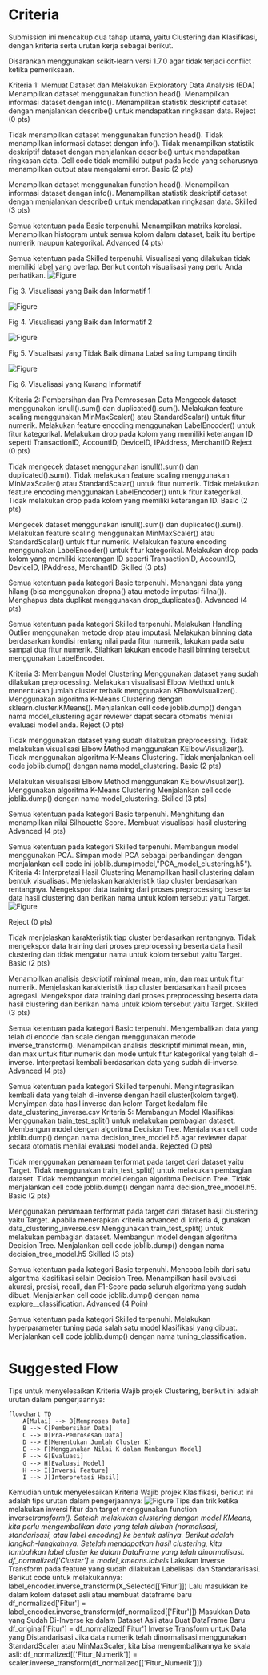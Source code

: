 # Criteria

Submission ini mencakup dua tahap utama, yaitu Clustering dan Klasifikasi, dengan kriteria serta urutan kerja sebagai berikut.

Disarankan menggunakan scikit-learn versi 1.7.0 agar tidak terjadi conflict ketika pemeriksaan.

Kriteria 1: Memuat Dataset dan Melakukan Exploratory Data Analysis (EDA)
Menampilkan dataset menggunakan function head().
Menampilkan informasi dataset dengan info().
Menampilkan statistik deskriptif dataset dengan menjalankan describe() untuk mendapatkan ringkasan data.
Reject (0 pts)

Tidak menampilkan dataset menggunakan function head().
Tidak menampilkan informasi dataset dengan info().
Tidak menampilkan statistik deskriptif dataset dengan menjalankan describe() untuk mendapatkan ringkasan data.
Cell code tidak memiliki output pada kode yang seharusnya menampilkan output atau mengalami error.
Basic (2 pts)

Menampilkan dataset menggunakan function head().
Menampilkan informasi dataset dengan info().
Menampilkan statistik deskriptif dataset dengan menjalankan describe() untuk mendapatkan ringkasan data.
Skilled (3 pts)

Semua ketentuan pada Basic terpenuhi.
Menampilkan matriks korelasi.
Menampilkan histogram untuk semua kolom dalam dataset, baik itu bertipe numerik maupun kategorikal.
Advanced (4 pts)

Semua ketentuan pada Skilled terpenuhi.
Visualisasi yang dilakukan tidak memiliki label yang overlap.
Berikut contoh visualisasi yang perlu Anda perhatikan.
![Figure](Figures/dos-ddead116aa98f3997829cab72866856c20250429140014.jpeg)

Fig 3. Visualisasi yang Baik dan Informatif 1

![Figure](Figures/dos-e861e7bd7e83ebded895453e9e71a4ae20250429140013.jpeg)

Fig 4. Visualisasi yang Baik dan Informatif 2

![Figure](Figures/dos-8e1502cda59a9ce75fcabafd94645a7220250429140013.jpeg)

Fig 5. Visualisasi yang Tidak Baik dimana Label saling tumpang tindih

![Figure](Figures/dos-c85f1fe22a52c03303d0a4160945765e20250429140014.jpeg)

Fig 6. Visualisasi yang Kurang Informatif

Kriteria 2: Pembersihan dan Pra Pemrosesan Data
Mengecek dataset menggunakan isnull().sum() dan duplicated().sum().
Melakukan feature scaling menggunakan MinMaxScaler() atau StandardScalar() untuk fitur numerik.
Melakukan feature encoding menggunakan LabelEncoder() untuk fitur kategorikal.
Melakukan drop pada kolom yang memiliki keterangan ID seperti TransactionID, AccountID, DeviceID, IPAddress, MerchantID
Reject (0 pts)

Tidak mengecek dataset menggunakan isnull().sum() dan duplicated().sum().
Tidak melakukan feature scaling menggunakan MinMaxScaler() atau StandardScalar() untuk fitur numerik.
Tidak melakukan feature encoding menggunakan LabelEncoder() untuk fitur kategorikal.
Tidak melakukan drop pada kolom yang memiliki keterangan ID.
Basic (2 pts)

Mengecek dataset menggunakan isnull().sum() dan duplicated().sum().
Melakukan feature scaling menggunakan MinMaxScaler() atau StandardScalar() untuk fitur numerik.
Melakukan feature encoding menggunakan LabelEncoder() untuk fitur kategorikal.
Melakukan drop pada kolom yang memiliki keterangan ID seperti TransactionID, AccountID, DeviceID, IPAddress, MerchantID.
Skilled (3 pts)

Semua ketentuan pada kategori Basic terpenuhi.
Menangani data yang hilang (bisa menggunakan dropna() atau metode imputasi fillna()).
Menghapus data duplikat menggunakan drop_duplicates().
Advanced (4 pts)

Semua ketentuan pada kategori Skilled terpenuhi.
Melakukan Handling Outlier menggunakan metode drop atau imputasi.
Melakukan binning data berdasarkan kondisi rentang nilai pada fitur numerik, lakukan pada satu sampai dua fitur numerik. Silahkan lakukan encode hasil binning tersebut menggunakan LabelEncoder.

Kriteria 3: Membangun Model Clustering
Menggunakan dataset yang sudah dilakukan preprocessing.
Melakukan visualisasi Elbow Method untuk menentukan jumlah cluster terbaik menggunakan KElbowVisualizer().
Menggunakan algoritma K-Means Clustering dengan sklearn.cluster.KMeans().
Menjalankan cell code joblib.dump() dengan nama model_clustering agar reviewer dapat secara otomatis menilai evaluasi model anda.
Reject (0 pts)

Tidak menggunakan dataset yang sudah dilakukan preprocessing.
Tidak melakukan visualisasi Elbow Method menggunakan KElbowVisualizer().
Tidak menggunakan algoritma K-Means Clustering.
Tidak menjalankan cell code joblib.dump() dengan nama model_clustering.
Basic (2 pts)

Melakukan visualisasi Elbow Method menggunakan KElbowVisualizer().
Menggunakan algoritma K-Means Clustering
Menjalankan cell code joblib.dump() dengan nama model_clustering.
Skilled (3 pts)

Semua ketentuan pada kategori Basic terpenuhi.
Menghitung dan menampilkan nilai Silhouette Score.
Membuat visualisasi hasil clustering
Advanced (4 pts)

Semua ketentuan pada kategori Skilled terpenuhi.
Membangun model menggunakan PCA.
Simpan model PCA sebagai perbandingan dengan menjalankan cell code ini joblib.dump(model,"PCA_model_clustering.h5").
Kriteria 4: Interpretasi Hasil Clustering
Menampilkan hasil clustering dalam bentuk visualisasi.
Menjelaskan karakteristik tiap cluster berdasarkan rentangnya.
Mengekspor data training dari proses preprocessing beserta data hasil clustering dan berikan nama untuk kolom tersebut yaitu Target.
![Figure](Figures/dos-8d72d3f6b41dd7a522c11a9b40e9cd8f20241018090506.jpeg)

Reject (0 pts)

Tidak menjelaskan karakteristik tiap cluster berdasarkan rentangnya.
Tidak mengekspor data training dari proses preprocessing beserta data hasil clustering dan tidak mengatur nama untuk kolom tersebut yaitu Target.
Basic (2 pts)

Menampilkan analisis deskriptif minimal mean, min, dan max untuk fitur numerik.
Menjelaskan karakteristik tiap cluster berdasarkan hasil proses agregasi.
Mengekspor data training dari proses preprocessing beserta data hasil clustering dan berikan nama untuk kolom tersebut yaitu Target.
Skilled (3 pts)

Semua ketentuan pada kategori Basic terpenuhi.
Mengembalikan data yang telah di encode dan scale dengan menggunakan metode inverse_transform().
Menampilkan analisis deskriptif minimal mean, min, dan max untuk fitur numerik dan mode untuk fitur kategorikal yang telah di-inverse.
Interpretasi kembali berdasarkan data yang sudah di-inverse.
Advanced (4 pts)

Semua ketentuan pada kategori Skilled terpenuhi.
Mengintegrasikan kembali data yang telah di-inverse dengan hasil cluster(kolom target).
Menyimpan data hasil inverse dan kolom Target kedalam file data_clustering_inverse.csv
Kriteria 5: Membangun Model Klasifikasi
Menggunakan train_test_split() untuk melakukan pembagian dataset.
Membangun model dengan algoritma Decision Tree.
Menjalankan cell code joblib.dump() dengan nama decision_tree_model.h5 agar reviewer dapat secara otomatis menilai evaluasi model anda.
Rejected (0 pts)

Tidak menggunakan penamaan terformat pada target dari dataset yaitu Target.
Tidak menggunakan train_test_split() untuk melakukan pembagian dataset.
Tidak membangun model dengan algoritma Decision Tree.
Tidak menjalankan cell code joblib.dump() dengan nama decision_tree_model.h5.
Basic (2 pts)

Menggunakan penamaan terformat pada target dari dataset hasil clustering yaitu Target.
Apabila menerapkan kriteria advanced di kriteria 4, gunakan data_clustering_inverse.csv
Menggunakan train_test_split() untuk melakukan pembagian dataset.
Membangun model dengan algoritma Decision Tree.
Menjalankan cell code joblib.dump() dengan nama decision_tree_model.h5
Skilled (3 pts)

Semua ketentuan pada kategori Basic terpenuhi.
Mencoba lebih dari satu algoritma klasifikasi selain Decision Tree.
Menampilkan hasil evaluasi akurasi, presisi, recall, dan F1-Score pada seluruh algoritma yang sudah dibuat.
Menjalankan cell code joblib.dump() dengan nama explore\_<Nama Algoritma>\_classification.
Advanced (4 Poin)

Semua ketentuan pada kategori Skilled terpenuhi.
Melakukan hyperparameter tuning pada salah satu model klasifikasi yang dibuat.
Menjalankan cell code joblib.dump() dengan nama tuning_classification.

# Suggested Flow

Tips untuk menyelesaikan Kriteria Wajib projek Clustering, berikut ini adalah urutan dalam pengerjaannya:
```mermaid
flowchart TD
    A[Mulai] --> B[Memproses Data]
    B --> C[Pembersihan Data]
    C --> D[Pra-Pemrosesan Data]
    D --> E[Menentukan Jumlah Cluster K]
    E --> F[Menggunakan Nilai K dalam Membangun Model]
    F --> G[Evaluasi]
    G --> H[Evaluasi Model]
    H --> I[Inversi Feature]
    I --> J[Interpretasi Hasil]
```
Kemudian untuk menyelesaikan Kriteria Wajib projek Klasifikasi, berikut ini adalah tips urutan dalam pengerjaannya:
![Figure](Figures/dos-a962968f062206df99c80e89604630e920250429141500.jpeg)
Tips dan trik ketika melakukan inversi fitur dan target menggunakan function inverse*transform().
Setelah melakukan clustering dengan model KMeans, kita perlu mengembalikan data yang telah diubah (normalisasi, standarisasi, atau label encoding) ke bentuk aslinya. Berikut adalah langkah-langkahnya.
Setelah mendapatkan hasil clustering, kita tambahkan label cluster ke dalam DataFrame yang telah dinormalisasi.
df_normalized['Cluster'] = model_kmeans.labels*
Lakukan Inverse Transform pada feature yang sudah dilakukan Labelisasi dan Standararisasi. Berikut code untuk melakukannya:
label_encoder.inverse_transform(X_Selected[['Fitur']])
Lalu masukkan ke dalam kolom dataset asli atau membuat dataframe baru
df_normalized['Fitur'] = label_encoder.inverse_transform(df_normalized[['Fitur']])
Masukkan Data yang Sudah Di-Inverse ke dalam Dataset Asli atau Buat DataFrame Baru
df_original['Fitur'] = df_normalized['Fitur']
Inverse Transform untuk Data yang Distandarisasi Jika data numerik telah dinormalisasi menggunakan StandardScaler atau MinMaxScaler, kita bisa mengembalikannya ke skala asli:
df_normalized[['Fitur_Numerik']] = scaler.inverse_transform(df_normalized[['Fitur_Numerik']])
